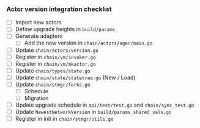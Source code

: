 ### Actor version integration checklist

- [ ] Import new actors
- [ ] Define upgrade heights in `build/params_`
- [ ] Generate adapters
  - [ ] Add the new version in `chain/actors/agen/main.go`
- [ ] Update `chain/actors/version.go`
- [ ] Register in `chain/vm/invoker.go`
- [ ] Register in `chain/vm/mkactor.go`
- [ ] Update `chain/types/state.go`
- [ ] Update `chain/state/statetree.go` (New / Load)
- [ ] Update `chain/stmgr/forks.go`
  - [ ] Schedule
  - [ ] Migration
- [ ] Update upgrade schedule in `api/test/test.go` and `chain/sync_test.go`
- [ ] Update `NewestNetworkVersion` in `build/params_shared_vals.go`
- [ ] Register in init in `chain/stmgr/utils.go`
